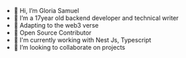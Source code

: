 - 👋 Hi, I’m Gloria Samuel
- 👀 I’m a 17year old backend developer and technical writer
- 👀 Adapting to the web3 verse
- 🌱 Open Source Contributor
- 🌱 I'm currently working with Nest Js, Typescript
- 💞️ I’m looking to collaborate on projects


<!---
Gheecodes/Gheecodes is a ✨ special ✨ repository because its `README.md` (this file) appears on your GitHub profile.
You can click the Preview link to take a look at your changes.
--->
